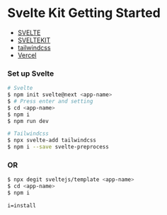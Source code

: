 # Svelte Kit Getting Started

 - [SVELTE](https://svelte.dev/)
 - [SVELTEKIT](https://kit.svelte.dev/)
 - [tailwindcss](https://tailwindcss.com/)
 - [Vercel](https://vercel.com/)

### Set up Svelte

```bash
# Svelte
$ npm init svelte@next <app-name>
$ # Press enter and setting 
$ cd <app-name>
$ npm i
$ npm run dev

# Tailwindcss
$ npx svelte-add tailwindcss
$ npm i --save svelte-preprocess
```

### OR

```bash
$ npx degit sveltejs/template <app-name>
$ cd <app-name>
$ npm i
```

`i=install`
